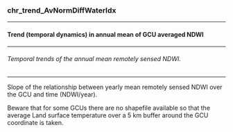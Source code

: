 ### chr_trend_AvNormDiffWaterIdx



------
#### Trend (temporal dynamics) in annual mean of GCU averaged NDWI



------
###### Temporal trends of the annual mean remotely sensed NDWI.



------
Slope of the relationship between yearly mean remotely sensed NDWI over the GCU and time (NDWI/year).

Beware that for some GCUs there are no shapefile available so that the average Land surface temperature over a 5 km buffer around the GCU coordinate is taken.